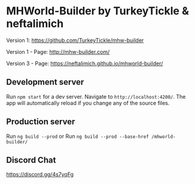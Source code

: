 # MHWorld-Builder by TurkeyTickle & neftalimich

Version 1: https://github.com/TurkeyTickle/mhw-builder

Version 1 - Page: http://mhw-builder.com/

Version 3 - Page: https://neftalimich.github.io/mhworld-builder/


## Development server

Run `npm start` for a dev server. Navigate to `http://localhost:4200/`. The app will automatically reload if you change any of the source files.

## Production server

Run `ng build --prod`
or
Run `ng build --prod --base-href /mhworld-builder/`

## Discord Chat

https://discord.gg/4s7yqFg
